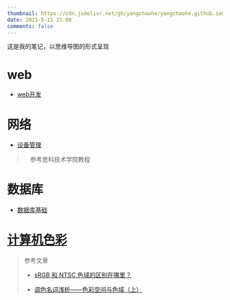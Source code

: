 ```yaml
---
thumbnail: https://cdn.jsdelivr.net/gh/yangchaohe/yangchaohe.github.io@static/img/mito/code.jpg
date: 2021-5-11 15:00
comments: false
---
```


这是我的笔记，以思维导图的形式呈现

# web

- [web开发](./webDev.html)

# 网络

- [设备管理](./Internet-equipment.html)

>　参考思科技术学院教程

# 数据库

- [数据库基础](./SQL-base.html)

# [计算机色彩](./color.html)

> 参考文章
>
> - [sRGB 和 NTSC 色域的区别在哪里？](https://www.zhihu.com/question/25337649/answer/655284153)
>
> - [调色名词浅析——色彩空间与色域（上）](https://zhuanlan.zhihu.com/p/36968533)
